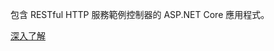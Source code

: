 ﻿包含 RESTful HTTP 服務範例控制器的 ASP.NET Core 應用程式。

[深入了解](https://docs.microsoft.com/aspnet/core/tutorials/first-web-api?view=aspnetcore-3.1)
